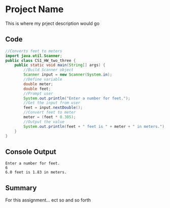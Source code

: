 # Project Name
This is where my prject description would go

## Code

```java
//Converts feet to meters
import java.util.Scanner;
public class CS1_HW_two_three {
	public static void main(String[] args) {
		//Build Scanner object
		Scanner input = new Scanner(System.in);
		//Define variable
		double meter;
		double feet;
		//Prompt user
		System.out.println("Enter a number for feet.");
		//Get the input from user
		feet = input.nextDouble();
		//Convert feet to meter
		meter = (feet * 0.305);
		//Output the value
		System.out.println(feet + " feet is " + meter + " in meters.");
	}
}
```


## Console Output

```
Enter a number for feet.
6
6.0 feet is 1.83 in meters.
```

## Summary
For this assignment... ect so and so forth
